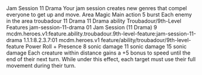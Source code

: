 <ability>
  <name>Jam Session</name>
  <cost>11 Drama</cost>
  <flavor>Your jam session creates new genres that compel everyone to get up and move.</flavor>
  <keywords>
    <keyword>Area</keyword>
    <keyword>Magic</keyword>
  </keywords>
  <type>Main action</type>
  <distance>5 burst</distance>
  <target>Each enemy in the area</target>
  <metadata>
    <class>troubadour</class>
    <cost>11 Drama</cost>
    <cost_amount>11</cost_amount>
    <cost_resource>Drama</cost_resource>
    <feature_type>ability</feature_type>
    <file_dpath>Troubadour/9th-Level Features</file_dpath>
    <item_id>jam-session-11-drama</item_id>
    <item_index>01</item_index>
    <item_name>Jam Session (11 Drama)</item_name>
    <level>9</level>
    <scc>mcdm.heroes.v1:feature.ability.troubadour.9th-level-feature:jam-session-11-drama</scc>
    <scdc>1.1.1:8.2.3.7:01</scdc>
    <source>mcdm.heroes.v1</source>
    <type>feature/ability/troubadour/9th-level-feature</type>
  </metadata>
  <effects>
    <effect type="roll">
      <roll>Power Roll + Presence</roll>
      <t1>8 sonic damage</t1>
      <t2>11 sonic damage</t2>
      <t3>15 sonic damage</t3>
    </effect>
    <effect type="mundane">Each creature within distance gains a +5 bonus to speed until the end of their next turn. While under this effect, each target must use their full movement during their turn.</effect>
  </effects>
</ability>
